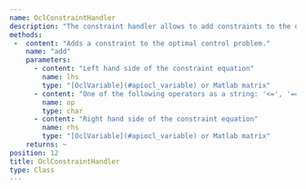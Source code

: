 ```yaml
---
name: OclConstraintHandler
description: "The constraint handler allows to add constraints to the optimal control problem definition."
methods: 
 -  content: "Adds a constraint to the optimal control problem."
    name: "add"
    parameters: 
      - content: "Left hand side of the constraint equation"
        name: lhs
        type: "[OclVariable](#apiocl_variable) or Matlab matrix"
      - content: "One of the following operators as a string: '<=', '==', '>='"
        name: op
        type: char
      - content: "Right hand side of the constraint equation"
        name: rhs
        type: "[OclVariable](#apiocl_variable) or Matlab matrix"
    returns: ~
position: 12
title: OclConstraintHandler
type: Class
---
```

